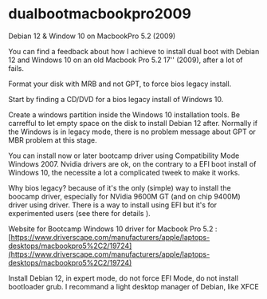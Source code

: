 # dualbootmacbookpro2009
Debian 12 & Window 10 on MacbookPro 5.2 (2009)

You can find a feedback about how I achieve to install dual boot with Debian 12 and Windows 10 on an old Macbook Pro 5.2 17'' (2009), after a lot of fails.

Format your disk with MRB and not GPT, to force bios legacy install.

Start by finding a CD/DVD for a bios legacy install of Windows 10. 

Create a windows partition inside the Windows 10 installation tools. Be carrefful to let empty space on the disk to install Debian 12 after. Normally if the Windows is in legacy mode, there is no problem message about GPT or MBR problem at this stage.

You can install now or later bootcamp driver using Compatibility Mode Windows 2007. Nvidia drivers are ok, on the contrary to a EFI boot install of Windows 10, the necessite a lot a complicated tweek to make it works. 

Why bios legacy? because of it's the only (simple) way to install the boocamp driver, especially for NVidia 9600M GT (and on chip 9400M) driver using driver. There is a way to install using EFI but it's for experimented users (see there for details ).

Website for Bootcamp Windows 10 driver for Macbook Pro 5.2 : [https://www.driverscape.com/manufacturers/apple/laptops-desktops/macbookpro5%2C2/19724](https://www.driverscape.com/manufacturers/apple/laptops-desktops/macbookpro5%2C2/19724)

Install Debian 12, in expert mode, do not force EFI Mode, do not install bootloader grub. I recommand a light desktop manager of Debian, like XFCE



